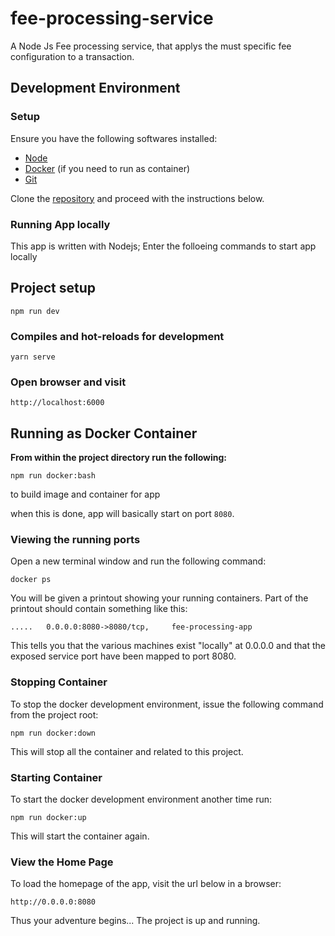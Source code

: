 # fee-processing-service

A Node Js Fee processing service, that applys the must specific fee configuration to a transaction.

## Development Environment

### Setup

Ensure you have the following softwares installed:

- [Node](https://nodejs.org)
- [Docker](https://docs.docker.com/install/) (if you need to run as container)
- [Git](https://www.atlassian.com/git/tutorials/install-git)

Clone the [repository](https://github.com/sodiadrhain/movie-web-app.git) and proceed with the instructions below.

### Running App locally

This app is written with Nodejs; Enter the folloeing commands to start app locally

## Project setup

```
npm run dev
```

### Compiles and hot-reloads for development

```
yarn serve
```

### Open browser and visit

```
http://localhost:6000
```

## Running as Docker Container

**From within the project directory run the following:**

```
npm run docker:bash
```

to build image and container for app

when this is done, app will basically start on port `8080`.

### Viewing the running ports

Open a new terminal window and run the following command:

```
docker ps
```

You will be given a printout showing your running containers. Part of the printout should contain something like this:

```
.....   0.0.0.0:8080->8080/tcp,     fee-processing-app

```

This tells you that the various machines exist "locally" at 0.0.0.0 and that the exposed service port have been mapped to port 8080.

### Stopping Container

To stop the docker development environment, issue the following command from the project root:

```
npm run docker:down
```

This will stop all the container and related to this project.

### Starting Container

To start the docker development environment another time run:

```
npm run docker:up
```

This will start the container again.

### View the Home Page

To load the homepage of the app, visit the url below in a browser:

    http://0.0.0.0:8080

Thus your adventure begins... The project is up and running.
